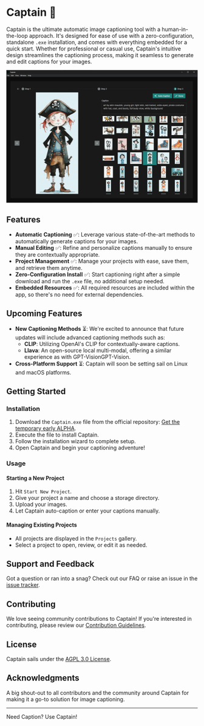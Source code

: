 # Captain 🚀

Captain is the ultimate automatic image captioning tool with a human-in-the-loop approach. It's designed for ease of use with a zero-configuration, standalone `.exe` installation, and comes with everything embedded for a quick start. Whether for professional or casual use, Captain's intuitive design streamlines the captioning process, making it seamless to generate and edit captions for your images.

<p align="center"><img src="img.png" alt="captioning view of captain" width="900"/></p>

## Features

- **Automatic Captioning** ✅: Leverage various state-of-the-art methods to automatically generate captions for your images.
- **Manual Editing** ✅: Refine and personalize captions manually to ensure they are contextually appropriate.
- **Project Management** ✅: Manage your projects with ease, save them, and retrieve them anytime.
- **Zero-Configuration Install** ✅: Start captioning right after a simple download and run the `.exe` file, no additional setup needed.
- **Embedded Resources** ✅: All required resources are included within the app, so there's no need for external dependencies.

## Upcoming Features

- **New Captioning Methods** ⏳: We're excited to announce that future updates will include advanced captioning methods such as:
    - **CLIP**: Utilizing OpenAI's CLIP for contextually-aware captions.
    - **Llava**: An open-source local multi-modal, offering a similar experience as with GPT-VisionGPT-Vision.
- **Cross-Platform Support** ⏳: Captain will soon be setting sail on Linux and macOS platforms.

## Getting Started

### Installation

1. Download the `Captain.exe` file from the official repository: [Get the temporary early ALPHA](https://drive.google.com/file/d/1tkMXkLquGUICJjo4PnImoY6UpXVOVBgp/view?usp=sharing).
2. Execute the file to install Captain.
3. Follow the installation wizard to complete setup.
4. Open Captain and begin your captioning adventure!

### Usage

#### Starting a New Project

1. Hit `Start New Project`.
2. Give your project a name and choose a storage directory.
3. Upload your images.
4. Let Captain auto-caption or enter your captions manually.

#### Managing Existing Projects

- All projects are displayed in the `Projects` gallery.
- Select a project to open, review, or edit it as needed.

## Support and Feedback

Got a question or ran into a snag? Check out our FAQ or raise an issue in the [issue tracker](https://github.com/blib-la/captain/issues).

## Contributing

We love seeing community contributions to Captain! If you're interested in contributing, please review our [Contribution Guidelines](./.github/CONTRIBUTING.md).

## License

Captain sails under the [AGPL 3.0 License](./LICENSE).

## Acknowledgments

A big shout-out to all contributors and the community around Captain for making it a go-to solution for image captioning.

---

Need Caption? Use Captain!
